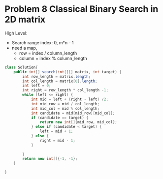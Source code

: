 # Problem 8 Classical Binary Search in 2D matrix



High Level:

* Search range index:  0, m\*n - 1
* need a map,&#x20;
  * row = index / column\_length
  * column = index % column\_length

```java
class Solution{
    public int[] search(int[][] matrix, int target) {
        int row_length = matrix.length;
        int col_length = matrix[0].length;
        int left = 0;
        int right = row_length * col_length -1;
        while (left <= right) {
            int mid = left + (right - left) /2;
            int mid_row = mid / col_length;
            int mid_col = mid % col_length;
            int candidate = mid[mid_row][mid_col];
            if (candidate == target) {
                return new int[]{mid_row, mid_col};
            } else if (candidate < target) {
                left = mid + 1;
            } else {
                right = mid - 1;
            }
        
        }
        return new int[]{-1, -1};
    }

}
```
